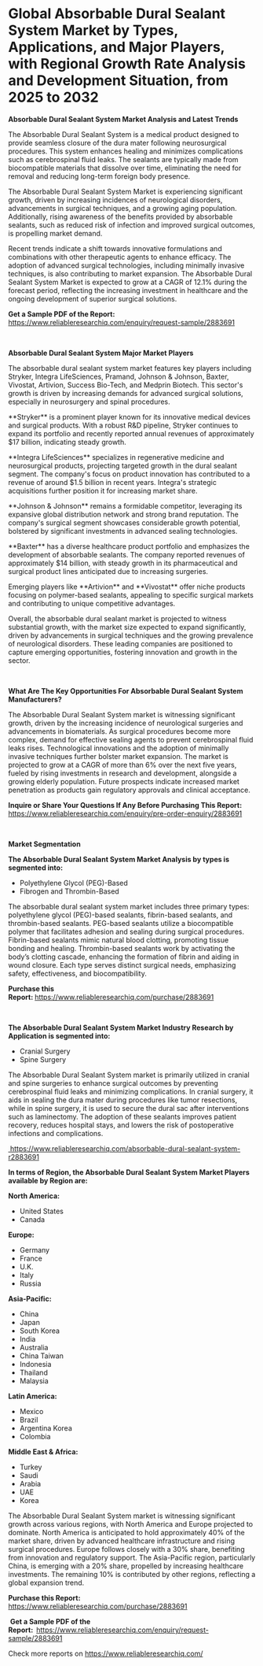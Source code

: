 <p><h1>Global Absorbable Dural Sealant System Market by Types, Applications, and Major Players, with Regional Growth Rate Analysis and Development Situation, from 2025 to 2032</h1></p><p><strong>Absorbable Dural Sealant System Market Analysis and Latest Trends</strong></p>
<p><p>The Absorbable Dural Sealant System is a medical product designed to provide seamless closure of the dura mater following neurosurgical procedures. This system enhances healing and minimizes complications such as cerebrospinal fluid leaks. The sealants are typically made from biocompatible materials that dissolve over time, eliminating the need for removal and reducing long-term foreign body presence.</p><p>The Absorbable Dural Sealant System Market is experiencing significant growth, driven by increasing incidences of neurological disorders, advancements in surgical techniques, and a growing aging population. Additionally, rising awareness of the benefits provided by absorbable sealants, such as reduced risk of infection and improved surgical outcomes, is propelling market demand.</p><p>Recent trends indicate a shift towards innovative formulations and combinations with other therapeutic agents to enhance efficacy. The adoption of advanced surgical technologies, including minimally invasive techniques, is also contributing to market expansion. The Absorbable Dural Sealant System Market is expected to grow at a CAGR of 12.1% during the forecast period, reflecting the increasing investment in healthcare and the ongoing development of superior surgical solutions.</p></p>
<p><strong>Get a Sample PDF of the Report:&nbsp;</strong> <a href="https://www.reliableresearchiq.com/enquiry/request-sample/2883691?utm_campaign=3066&utm_medium=2&utm_source=Github&utm_content=ia&utm_term=13032025&utm_id=absorbable-dural-sealant-system">https://www.reliableresearchiq.com/enquiry/request-sample/2883691</a></p>
<p>&nbsp;</p>
<p><strong>Absorbable Dural Sealant System Major Market Players</strong></p>
<p><p>The absorbable dural sealant system market features key players including Stryker, Integra LifeSciences, Pramand, Johnson & Johnson, Baxter, Vivostat, Artivion, Success Bio-Tech, and Medprin Biotech. This sector's growth is driven by increasing demands for advanced surgical solutions, especially in neurosurgery and spinal procedures.</p><p>**Stryker** is a prominent player known for its innovative medical devices and surgical products. With a robust R&D pipeline, Stryker continues to expand its portfolio and recently reported annual revenues of approximately $17 billion, indicating steady growth.</p><p>**Integra LifeSciences** specializes in regenerative medicine and neurosurgical products, projecting targeted growth in the dural sealant segment. The company's focus on product innovation has contributed to a revenue of around $1.5 billion in recent years. Integra's strategic acquisitions further position it for increasing market share.</p><p>**Johnson & Johnson** remains a formidable competitor, leveraging its expansive global distribution network and strong brand reputation. The company's surgical segment showcases considerable growth potential, bolstered by significant investments in advanced sealing technologies.</p><p>**Baxter** has a diverse healthcare product portfolio and emphasizes the development of absorbable sealants. The company reported revenues of approximately $14 billion, with steady growth in its pharmaceutical and surgical product lines anticipated due to increasing surgeries.</p><p>Emerging players like **Artivion** and **Vivostat** offer niche products focusing on polymer-based sealants, appealing to specific surgical markets and contributing to unique competitive advantages.</p><p>Overall, the absorbable dural sealant market is projected to witness substantial growth, with the market size expected to expand significantly, driven by advancements in surgical techniques and the growing prevalence of neurological disorders. These leading companies are positioned to capture emerging opportunities, fostering innovation and growth in the sector.</p></p>
<p>&nbsp;</p>
<p><strong>What Are The Key Opportunities For Absorbable Dural Sealant System Manufacturers?</strong></p>
<p><p>The Absorbable Dural Sealant System market is witnessing significant growth, driven by the increasing incidence of neurological surgeries and advancements in biomaterials. As surgical procedures become more complex, demand for effective sealing agents to prevent cerebrospinal fluid leaks rises. Technological innovations and the adoption of minimally invasive techniques further bolster market expansion. The market is projected to grow at a CAGR of more than 6% over the next five years, fueled by rising investments in research and development, alongside a growing elderly population. Future prospects indicate increased market penetration as products gain regulatory approvals and clinical acceptance.</p></p>
<p><strong>Inquire or Share Your Questions If Any Before Purchasing This Report:</strong> <a href="https://www.reliableresearchiq.com/enquiry/pre-order-enquiry/2883691?utm_campaign=3066&utm_medium=2&utm_source=Github&utm_content=ia&utm_term=13032025&utm_id=absorbable-dural-sealant-system">https://www.reliableresearchiq.com/enquiry/pre-order-enquiry/2883691</a></p>
<p>&nbsp;</p>
<p><strong>Market Segmentation</strong></p>
<p><strong>The Absorbable Dural Sealant System Market Analysis by types is segmented into:</strong></p>
<p><ul><li>Polyethylene Glycol (PEG)-Based</li><li>Fibrogen and Thrombin-Based</li></ul></p>
<p><p>The absorbable dural sealant system market includes three primary types: polyethylene glycol (PEG)-based sealants, fibrin-based sealants, and thrombin-based sealants. PEG-based sealants utilize a biocompatible polymer that facilitates adhesion and sealing during surgical procedures. Fibrin-based sealants mimic natural blood clotting, promoting tissue bonding and healing. Thrombin-based sealants work by activating the body’s clotting cascade, enhancing the formation of fibrin and aiding in wound closure. Each type serves distinct surgical needs, emphasizing safety, effectiveness, and biocompatibility.</p></p>
<p><strong>Purchase this Report:&nbsp;</strong><a href="https://www.reliableresearchiq.com/purchase/2883691?utm_campaign=3066&utm_medium=2&utm_source=Github&utm_content=ia&utm_term=13032025&utm_id=absorbable-dural-sealant-system">https://www.reliableresearchiq.com/purchase/2883691</a></p>
<p>&nbsp;</p>
<p><strong>The Absorbable Dural Sealant System Market Industry Research by Application is segmented into:</strong></p>
<p><ul><li>Cranial Surgery</li><li>Spine Surgery</li></ul></p>
<p><p>The Absorbable Dural Sealant System market is primarily utilized in cranial and spine surgeries to enhance surgical outcomes by preventing cerebrospinal fluid leaks and minimizing complications. In cranial surgery, it aids in sealing the dura mater during procedures like tumor resections, while in spine surgery, it is used to secure the dural sac after interventions such as laminectomy. The adoption of these sealants improves patient recovery, reduces hospital stays, and lowers the risk of postoperative infections and complications.</p></p>
<p><a href="https://www.reliableresearchiq.com/absorbable-dural-sealant-system-r2883691?utm_campaign=3066&utm_medium=2&utm_source=Github&utm_content=ia&utm_term=13032025&utm_id=absorbable-dural-sealant-system">&nbsp;https://www.reliableresearchiq.com/absorbable-dural-sealant-system-r2883691</a></p>
<p><strong>In terms of Region, the Absorbable Dural Sealant System Market Players available by Region are:</strong></p>
<p>
    <p> <strong> North America: </strong>
        <ul>
            <li>United States</li>
            <li>Canada</li>
        </ul>
        </p> 
    <p> <strong> Europe: </strong>
        <ul>
            <li>Germany</li>
            <li>France</li>
            <li>U.K.</li>
            <li>Italy</li>
            <li>Russia</li>
        </ul>
        </p> 
    <p> <strong> Asia-Pacific: </strong>
        <ul>
            <li>China</li>
            <li>Japan</li>
            <li>South Korea</li>
            <li>India</li>
            <li>Australia</li>
            <li>China Taiwan</li>
            <li>Indonesia</li>
            <li>Thailand</li>
            <li>Malaysia</li>
        </ul>
        </p> 
    <p> <strong> Latin America: </strong>
        <ul>
            <li>Mexico</li>
            <li>Brazil</li>
            <li>Argentina Korea</li>
            <li>Colombia</li>
        </ul>
        </p> 
    <p> <strong> Middle East & Africa: </strong>
        <ul>
            <li>Turkey</li>
            <li>Saudi</li>
            <li>Arabia</li>
            <li>UAE</li>
            <li>Korea</li>
        </ul>
    </p>
    </p>
<p><p>The Absorbable Dural Sealant System market is witnessing significant growth across various regions, with North America and Europe projected to dominate. North America is anticipated to hold approximately 40% of the market share, driven by advanced healthcare infrastructure and rising surgical procedures. Europe follows closely with a 30% share, benefiting from innovation and regulatory support. The Asia-Pacific region, particularly China, is emerging with a 20% share, propelled by increasing healthcare investments. The remaining 10% is contributed by other regions, reflecting a global expansion trend.</p></p>
<p><strong>Purchase this Report: </strong><a href="https://www.reliableresearchiq.com/purchase/2883691?utm_campaign=3066&utm_medium=2&utm_source=Github&utm_content=ia&utm_term=13032025&utm_id=absorbable-dural-sealant-system">https://www.reliableresearchiq.com/purchase/2883691</a></p>
<p>&nbsp;<strong>Get a Sample PDF of the Report:&nbsp;&nbsp;</strong><a href="https://www.reliableresearchiq.com/enquiry/request-sample/2883691?utm_campaign=3066&utm_medium=2&utm_source=Github&utm_content=ia&utm_term=13032025&utm_id=absorbable-dural-sealant-system">https://www.reliableresearchiq.com/enquiry/request-sample/2883691</a></p>
<p><strong></strong></p>
<p>Check more reports on <a href="https://www.reliableresearchiq.com/?utm_campaign=3066&utm_medium=2&utm_source=Github&utm_content=ia&utm_term=13032025&utm_id=absorbable-dural-sealant-system">https://www.reliableresearchiq.com/</a></p>